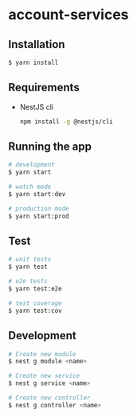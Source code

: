 # account-services

## Installation

```bash
$ yarn install
```

## Requirements

- NestJS cli

  ```bash
  npm install -g @nestjs/cli
  ```

## Running the app

```bash
# development
$ yarn start

# watch mode
$ yarn start:dev

# production mode
$ yarn start:prod
```

## Test

```bash
# unit tests
$ yarn test

# e2e tests
$ yarn test:e2e

# test coverage
$ yarn test:cov
```

## Development

```bash
# Create new module
$ nest g module <name>

# Create new service
$ nest g service <name>

# Create new controller
$ nest g controller <name>
```
